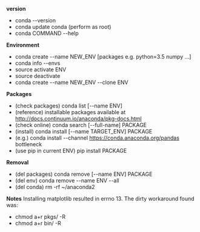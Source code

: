 **version**
- conda --version
- conda update conda (perform as root)
- conda COMMAND --help

**Environment**
- conda create --name NEW_ENV [packages e.g. python=3.5 numpy ...]
- conda info --envs
- source activate ENV
- source deactivate
- conda create --name NEW_ENV --clone ENV

**Packages**
- (check packages) conda list [--name ENV]
- (reference) installable packages available at http://docs.continuum.io/anaconda/pkg-docs.html
- (check online) conda search [--full-name] PACKAGE
- (install) conda install [--name TARGET_ENV] PACKAGE
- (e.g.) conda install --channel https://conda.anaconda.org/pandas bottleneck
- (use pip in current ENV) pip install PACKAGE

**Removal**
- (del packages) conda remove [--name ENV] PACKAGE
- (del env) conda remove --name ENV --all
- (del conda) rm -rf ~/anaconda2

**Notes**
Installing matplotlib resulted in errno 13. The dirty workaround found was:
- chmod a+r pkgs/ -R
- chmod a+r bin/ -R
